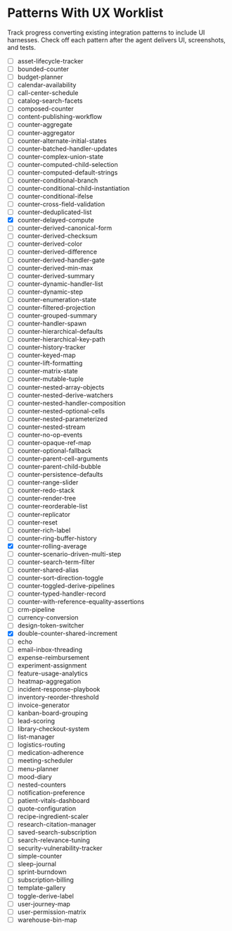 # Patterns With UX Worklist

Track progress converting existing integration patterns to include UI harnesses.
Check off each pattern after the agent delivers UI, screenshots, and tests.

- [ ] asset-lifecycle-tracker
- [ ] bounded-counter
- [ ] budget-planner
- [ ] calendar-availability
- [ ] call-center-schedule
- [ ] catalog-search-facets
- [ ] composed-counter
- [ ] content-publishing-workflow
- [ ] counter-aggregate
- [ ] counter-aggregator
- [ ] counter-alternate-initial-states
- [ ] counter-batched-handler-updates
- [ ] counter-complex-union-state
- [ ] counter-computed-child-selection
- [ ] counter-computed-default-strings
- [ ] counter-conditional-branch
- [ ] counter-conditional-child-instantiation
- [ ] counter-conditional-ifelse
- [ ] counter-cross-field-validation
- [ ] counter-deduplicated-list
- [x] counter-delayed-compute
- [ ] counter-derived-canonical-form
- [ ] counter-derived-checksum
- [ ] counter-derived-color
- [ ] counter-derived-difference
- [ ] counter-derived-handler-gate
- [ ] counter-derived-min-max
- [ ] counter-derived-summary
- [ ] counter-dynamic-handler-list
- [ ] counter-dynamic-step
- [ ] counter-enumeration-state
- [ ] counter-filtered-projection
- [ ] counter-grouped-summary
- [ ] counter-handler-spawn
- [ ] counter-hierarchical-defaults
- [ ] counter-hierarchical-key-path
- [ ] counter-history-tracker
- [ ] counter-keyed-map
- [ ] counter-lift-formatting
- [ ] counter-matrix-state
- [ ] counter-mutable-tuple
- [ ] counter-nested-array-objects
- [ ] counter-nested-derive-watchers
- [ ] counter-nested-handler-composition
- [ ] counter-nested-optional-cells
- [ ] counter-nested-parameterized
- [ ] counter-nested-stream
- [ ] counter-no-op-events
- [ ] counter-opaque-ref-map
- [ ] counter-optional-fallback
- [ ] counter-parent-cell-arguments
- [ ] counter-parent-child-bubble
- [ ] counter-persistence-defaults
- [ ] counter-range-slider
- [ ] counter-redo-stack
- [ ] counter-render-tree
- [ ] counter-reorderable-list
- [ ] counter-replicator
- [ ] counter-reset
- [ ] counter-rich-label
- [ ] counter-ring-buffer-history
- [x] counter-rolling-average
- [ ] counter-scenario-driven-multi-step
- [ ] counter-search-term-filter
- [ ] counter-shared-alias
- [ ] counter-sort-direction-toggle
- [ ] counter-toggled-derive-pipelines
- [ ] counter-typed-handler-record
- [ ] counter-with-reference-equality-assertions
- [ ] crm-pipeline
- [ ] currency-conversion
- [ ] design-token-switcher
- [x] double-counter-shared-increment
- [ ] echo
- [ ] email-inbox-threading
- [ ] expense-reimbursement
- [ ] experiment-assignment
- [ ] feature-usage-analytics
- [ ] heatmap-aggregation
- [ ] incident-response-playbook
- [ ] inventory-reorder-threshold
- [ ] invoice-generator
- [ ] kanban-board-grouping
- [ ] lead-scoring
- [ ] library-checkout-system
- [ ] list-manager
- [ ] logistics-routing
- [ ] medication-adherence
- [ ] meeting-scheduler
- [ ] menu-planner
- [ ] mood-diary
- [ ] nested-counters
- [ ] notification-preference
- [ ] patient-vitals-dashboard
- [ ] quote-configuration
- [ ] recipe-ingredient-scaler
- [ ] research-citation-manager
- [ ] saved-search-subscription
- [ ] search-relevance-tuning
- [ ] security-vulnerability-tracker
- [ ] simple-counter
- [ ] sleep-journal
- [ ] sprint-burndown
- [ ] subscription-billing
- [ ] template-gallery
- [ ] toggle-derive-label
- [ ] user-journey-map
- [ ] user-permission-matrix
- [ ] warehouse-bin-map

